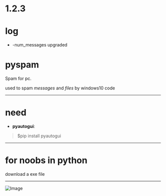1.2.3
============
# log
* -num_messages upgraded

# pyspam

Spam for pc.

used to spam _messages_ and _files_ by windows10 code

---

# need
 * **pyautogui**:

> $pip install pyautogui

---

# for noobs in python
download a exe file

---
![Image](https://cdn.discordapp.com/attachments/764810966004269076/786461212749463572/-1.png "icon")
